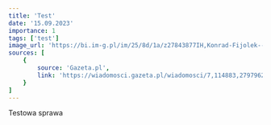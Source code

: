 ```yaml
---
title: 'Test'
date: '15.09.2023'
importance: 1
tags: ['test']
image_url: 'https://bi.im-g.pl/im/25/8d/1a/z27843877IH,Konrad-Fijolek--prezydent-Rzeszowa--deklaruje-ze-n.jpg'
sources: [
    {
        source: 'Gazeta.pl',
        link: 'https://wiadomosci.gazeta.pl/wiadomosci/7,114883,27979627,konrad-fijolek-byl-inwigilowany-pegasusem-kazdy-krok-byl-znany.html'
    }
]
---
```


Testowa sprawa